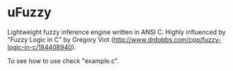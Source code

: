 # uFuzzy
Lightweight fuzzy inference engine written in ANSI C. 
Highly influenced by "Fuzzy Logic in C" by Gregory Viot (http://www.drdobbs.com/cpp/fuzzy-logic-in-c/184408940).

To see how to use check "example.c".